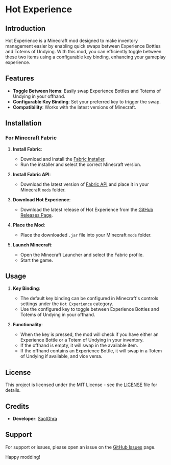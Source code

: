 # Hot Experience

## Introduction

Hot Experience is a Minecraft mod designed to make inventory management easier by enabling quick swaps between Experience Bottles and Totems of Undying. With this mod, you can efficiently toggle between these two items using a configurable key binding, enhancing your gameplay experience.

## Features

- **Toggle Between Items**: Easily swap Experience Bottles and Totems of Undying in your offhand.
- **Configurable Key Binding**: Set your preferred key to trigger the swap.
- **Compatibility**: Works with the latest versions of Minecraft.

## Installation

### For Minecraft Fabric

1. **Install Fabric**:
    - Download and install the [Fabric Installer](https://fabricmc.net/use/).
    - Run the installer and select the correct Minecraft version.

2. **Install Fabric API**:
    - Download the latest version of [Fabric API](https://www.curseforge.com/minecraft/mc-mods/fabric-api) and place it in your Minecraft `mods` folder.

3. **Download Hot Experience**:
    - Download the latest release of Hot Experience from the [GitHub Releases Page](https://github.com/SaolGhra/Hot-Experience/releases).

4. **Place the Mod**:
    - Place the downloaded `.jar` file into your Minecraft `mods` folder.

5. **Launch Minecraft**:
    - Open the Minecraft Launcher and select the Fabric profile.
    - Start the game.

## Usage

1. **Key Binding**:
    - The default key binding can be configured in Minecraft's controls settings under the `Hot Experience` category.
    - Use the configured key to toggle between Experience Bottles and Totems of Undying in your offhand.

2. **Functionality**:
    - When the key is pressed, the mod will check if you have either an Experience Bottle or a Totem of Undying in your inventory.
    - If the offhand is empty, it will swap in the available item.
    - If the offhand contains an Experience Bottle, it will swap in a Totem of Undying if available, and vice versa.

## License

This project is licensed under the MIT License - see the [LICENSE](LICENSE.txt) file for details.

## Credits

- **Developer**: [SaolGhra](https://github.com/SaolGhra)

## Support

For support or issues, please open an issue on the [GitHub Issues](https://github.com/SaolGhra/Hot-Experience/issues) page.

Happy modding!
